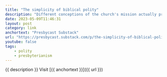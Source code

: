 ```yaml
---
title: "The simplicity of biblical polity"
description: "Different conceptions of the church's mission actually produce different types of churches. This creates difficulties in a connectional denomination where common order is the basis for both fellowship and accountability."
date: 2023-05-09T11:46:31
layout: post
category: link
anchortext: "Presbycast Substack"
url: "https://presbycast.substack.com/p/the-simplicity-of-biblical-polity"
youtube: false
tags:
    - polity
    - presbyterianism
---
```


{{ description }} Visit [{{ anchortext }}]({{ url }})

